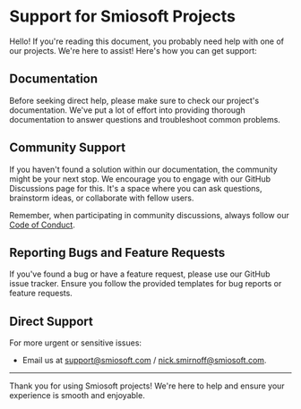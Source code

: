 # Support for Smiosoft Projects

Hello! If you're reading this document, you probably need help with one of our projects. We're here to assist! Here's how you can get support:

## Documentation

Before seeking direct help, please make sure to check our project's documentation. We've put a lot of effort into providing thorough documentation to answer questions and troubleshoot common problems.

## Community Support

If you haven't found a solution within our documentation, the community might be your next stop. We encourage you to engage with our GitHub Discussions page for this. It's a space where you can ask questions, brainstorm ideas, or collaborate with fellow users.

Remember, when participating in community discussions, always follow our [Code of Conduct](CODE_OF_CONDUCT.md).

## Reporting Bugs and Feature Requests

If you've found a bug or have a feature request, please use our GitHub issue tracker. Ensure you follow the provided templates for bug reports or feature requests.

## Direct Support

For more urgent or sensitive issues:

- Email us at [support@smiosoft.com](mailto:support@smiosoft.com) / [nick.smirnoff@smiosoft.com](mailto:nick.smirnoff@smiosoft.com).

---

Thank you for using Smiosoft projects! We're here to help and ensure your experience is smooth and enjoyable.
